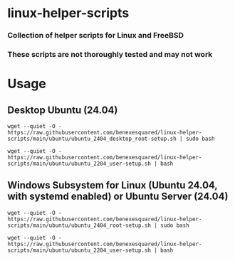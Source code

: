 # linux-helper-scripts
### Collection of helper scripts for Linux and FreeBSD
### These scripts are not thoroughly tested and may not work

# Usage
## Desktop Ubuntu (24.04)
```
wget --quiet -O - https://raw.githubusercontent.com/benexesquared/linux-helper-scripts/main/ubuntu/ubuntu_2404_desktop_root-setup.sh | sudo bash
```
```
wget --quiet -O - https://raw.githubusercontent.com/benexesquared/linux-helper-scripts/main/ubuntu/ubuntu_2204_user-setup.sh | bash
```
## Windows Subsystem for Linux (Ubuntu 24.04, with systemd enabled) or Ubuntu Server (24.04)
```
wget --quiet -O - https://raw.githubusercontent.com/benexesquared/linux-helper-scripts/main/ubuntu/ubuntu_2404_root-setup.sh | sudo bash
```
```
wget --quiet -O - https://raw.githubusercontent.com/benexesquared/linux-helper-scripts/main/ubuntu/ubuntu_2204_user-setup.sh | bash
```

